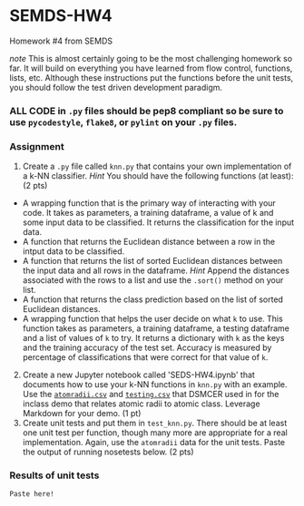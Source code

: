 # SEMDS-HW4
Homework #4 from SEMDS


_note_ This is almost certainly going to be the most challenging homework so far.  It will build on everything you have learned from flow control, functions, lists, etc.  Although these instructions put the functions before the unit tests, you should follow the test driven development paradigm.

### ALL CODE in `.py` files should be pep8 compliant so be sure to use `pycodestyle`, `flake8`, or `pylint` on your `.py` files.

### Assignment
1. Create a `.py` file called `knn.py` that contains your own implementation of a k-NN classifier.  _Hint_ You should have the following functions (at least): (2 pts)
 * A wrapping function that is the primary way of interacting with your code.  It takes as parameters, a training dataframe, a value of k and some input data to be classified. It returns the classification for the input data.
 * A function that returns the Euclidean distance between a row in the intput data to be classified.
 * A function that returns the list of sorted Euclidean distances between the input data and all rows in the dataframe. _Hint_ Append the distances associated with the rows to a list and use the `.sort()` method on your list.
 * A function that returns the class prediction based on the list of sorted Euclidean distances.
 * A wrapping function that helps the user decide on what `k` to use.  This function takes as parameters, a training dataframe, a testing dataframe and a list of values of `k` to try. It returns a dictionary with `k` as the keys and the training accuracy of the test set.  Accuracy is measured by percentage of classifications that were correct for that value of `k`.
2. Create a new Jupyter notebook called 'SEDS-HW4.ipynb' that documents how to use your k-NN functions in `knn.py` with an example.  Use the [`atomradii.csv`](https://uwdirect.github.io/SEDS_content/atomradii.csv) and [`testing.csv`](https://uwdirect.github.io/SEDS_content/testing.csv) that DSMCER used in for the inclass demo that relates atomic radii to atomic class.  Leverage Markdown for your demo. (1 pt)
3. Create unit tests and put them in `test_knn.py`.  There should be at least one unit test per function, though many more are appropriate for a real implementation.  Again, use the `atomradii` data for the unit tests. Paste the output of running nosetests below. (2 pts)

### Results of unit tests
```
Paste here!
```
